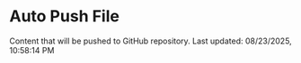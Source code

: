# Auto Push File

Content that will be pushed to GitHub repository.
Last updated: 08/23/2025, 10:58:14 PM